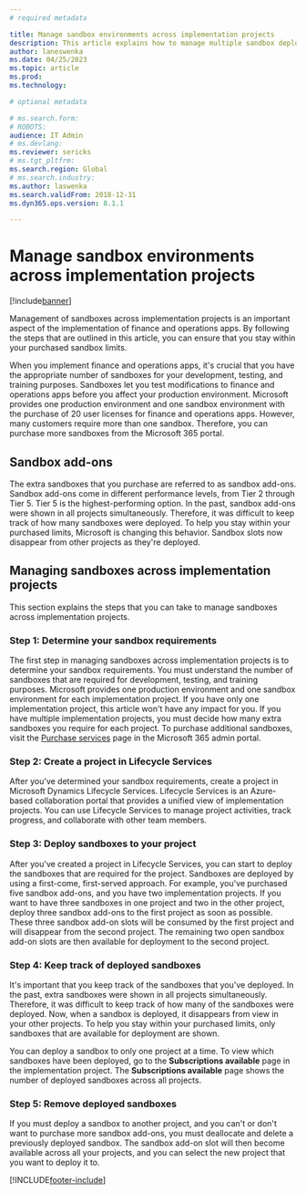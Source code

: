 ```yaml
---
# required metadata

title: Manage sandbox environments across implementation projects
description: This article explains how to manage multiple sandbox deployments across implementation projects in Microsoft Dynamics Lifecycle Services.
author: laneswenka
ms.date: 04/25/2023
ms.topic: article
ms.prod: 
ms.technology: 

# optional metadata

# ms.search.form: 
# ROBOTS: 
audience: IT Admin
# ms.devlang: 
ms.reviewer: sericks
# ms.tgt_pltfrm: 
ms.search.region: Global
# ms.search.industry: 
ms.author: laswenka
ms.search.validFrom: 2018-12-31
ms.dyn365.ops.version: 8.1.1

---
```


# Manage sandbox environments across implementation projects

[!include[banner](../includes/preview-banner.md)]

Management of sandboxes across implementation projects is an important aspect of the implementation of finance and operations apps. By following the steps that are outlined in this article, you can ensure that you stay within your purchased sandbox limits.

When you implement finance and operations apps, it's crucial that you have the appropriate number of sandboxes for your development, testing, and training purposes. Sandboxes let you test modifications to finance and operations apps before you affect your production environment. Microsoft provides one production environment and one sandbox environment with the purchase of 20 user licenses for finance and operations apps. However, many customers require more than one sandbox. Therefore, you can purchase more sandboxes from the Microsoft 365 portal.

## Sandbox add-ons

The extra sandboxes that you purchase are referred to as sandbox add-ons. Sandbox add-ons come in different performance levels, from Tier 2 through Tier 5. Tier 5 is the highest-performing option. In the past, sandbox add-ons were shown in all projects simultaneously. Therefore, it was difficult to keep track of how many sandboxes were deployed. To help you stay within your purchased limits, Microsoft is changing this behavior. Sandbox slots now disappear from other projects as they're deployed.

## Managing sandboxes across implementation projects

This section explains the steps that you can take to manage sandboxes across implementation projects.

### Step 1: Determine your sandbox requirements

The first step in managing sandboxes across implementation projects is to determine your sandbox requirements. You must understand the number of sandboxes that are required for development, testing, and training purposes. Microsoft provides one production environment and one sandbox environment for each implementation project. If you have only one implementation project, this article won't have any impact for you. If you have multiple implementation projects, you must decide how many extra sandboxes you require for each project. To purchase additional sandboxes, visit the [Purchase services](https://admin.microsoft.com/Adminportal/Home#/catalog) page in the Microsoft 365 admin portal.

### Step 2: Create a project in Lifecycle Services

After you've determined your sandbox requirements, create a project in Microsoft Dynamics Lifecycle Services. Lifecycle Services is an Azure-based collaboration portal that provides a unified view of implementation projects. You can use Lifecycle Services to manage project activities, track progress, and collaborate with other team members.

### Step 3: Deploy sandboxes to your project

After you've created a project in Lifecycle Services, you can start to deploy the sandboxes that are required for the project. Sandboxes are deployed by using a first-come, first-served approach. For example, you've purchased five sandbox add-ons, and you have two implementation projects. If you want to have three sandboxes in one project and two in the other project, deploy three sandbox add-ons to the first project as soon as possible. These three sandbox add-on slots will be consumed by the first project and will disappear from the second project. The remaining two open sandbox add-on slots are then available for deployment to the second project.

### Step 4: Keep track of deployed sandboxes

It's important that you keep track of the sandboxes that you've deployed. In the past, extra sandboxes were shown in all projects simultaneously. Therefore, it was difficult to keep track of how many of the sandboxes were deployed. Now, when a sandbox is deployed, it disappears from view in your other projects. To help you stay within your purchased limits, only sandboxes that are available for deployment are shown.

You can deploy a sandbox to only one project at a time. To view which sandboxes have been deployed, go to the **Subscriptions available** page in the implementation project. The **Subscriptions available** page shows the number of deployed sandboxes across all projects.

### Step 5: Remove deployed sandboxes

If you must deploy a sandbox to another project, and you can't or don't want to purchase more sandbox add-ons, you must deallocate and delete a previously deployed sandbox. The sandbox add-on slot will then become available across all your projects, and you can select the new project that you want to deploy it to.

[!INCLUDE[footer-include](../../../includes/footer-banner.md)]
